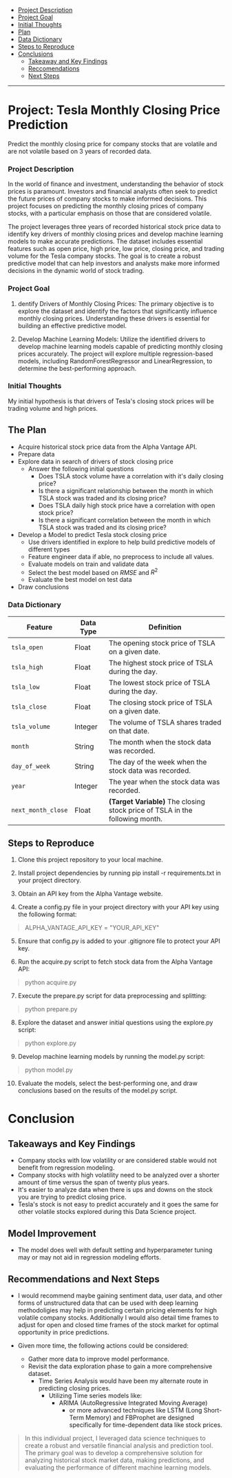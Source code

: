 <!--Created Anchor links to navigate read me better-->

- [Project Description](#project-description)
- [Project Goal](#project-goal)
- [Initial Thoughts](#initial-thoughts)
- [Plan](#the-plan)
- [Data Dictionary](#data-dictionary)
- [Steps to Reproduce](#steps-to-reproduce) 
- [Conclusions](#conclusions)
	- [Takeaway and Key Findings](#takeaways-and-key-findings)
	- [Reccomendations](#recommendations)
	- [Next Steps](#next-steps)

----------------------------------

# **Project: Tesla Monthly Closing Price Prediction**


Predict the monthly closing price for company stocks that are volatile and are not volatile based on 3 years of recorded data.

### Project Description

In the world of finance and investment, understanding the behavior of stock prices is paramount. Investors and financial analysts often seek to predict the future prices of company stocks to make informed decisions. This project focuses on predicting the monthly closing prices of company stocks, with a particular emphasis on those that are considered volatile.

The project leverages three years of recorded historical stock price data to identify key drivers of monthly closing prices and develop machine learning models to make accurate predictions. The dataset includes essential features such as open price, high price, low price, closing price, and trading volume for the Tesla company stocks. The goal is to create a robust predictive model that can help investors and analysts make more informed decisions in the dynamic world of stock trading.

### Project Goal

1. dentify Drivers of Monthly Closing Prices: The primary objective is to explore the dataset and identify the factors that significantly influence monthly closing prices. Understanding these drivers is essential for building an effective predictive model.

2. Develop Machine Learning Models: Utilize the identified drivers to develop machine learning models capable of predicting monthly closing prices accurately. The project will explore multiple regression-based models, including RandomForestRegressor and LinearRegression, to determine the best-performing approach.

### Initial Thoughts

My initial hypothesis is that drivers of Tesla's closing stock prices will be trading volume and high prices.

## The Plan

* Acquire historical stock price data from the Alpha Vantage API.
* Prepare data
* Explore data in search of drivers of stock closing price
  * Answer the following initial questions
	* Does TSLA stock volume have a correlation with it's daily closing price? 
  	* Is there a significant relationship between the month in which TSLA stock was traded and its closing price?
 	 * Does TSLA daily high stock price have a correlation with open stock price?  
 	 * Is there a significant correlation between the month in which TSLA stock was traded and its closing price?
* Develop a Model to predict Tesla stock closing price
  * Use drivers identified in explore to help build predictive models of different types
  * Feature engineer data if able, no preprocess to include all values.
  * Evaluate models on train and validate data
  * Select the best model based on $RMSE$ and $R^2$
  * Evaluate the best model on test data
* Draw conclusions

### Data Dictionary

| **Feature**        | **Data Type** | **Definition**                                       |
|--------------------|---------------|-----------------------------------------------------|
| `tsla_open`        | Float         | The opening stock price of TSLA on a given date.    |
| `tsla_high`        | Float         | The highest stock price of TSLA during the day.    |
| `tsla_low`         | Float         | The lowest stock price of TSLA during the day.     |
| `tsla_close`       | Float         | The closing stock price of TSLA on a given date.    |
| `tsla_volume`      | Integer       | The volume of TSLA shares traded on that date.     |
| `month`            | String        | The month when the stock data was recorded.         |
| `day_of_week`      | String        | The day of the week when the stock data was recorded.|
| `year`             | Integer       | The year when the stock data was recorded.         |
| `next_month_close` | Float         | **(Target Variable)** The closing stock price of TSLA in the following month.|


## Steps to Reproduce

1. Clone this project repository to your local machine.

2. Install project dependencies by running pip install -r requirements.txt in your project directory.

3. Obtain an API key from the Alpha Vantage website.

4. Create a config.py file in your project directory with your API key using the following format:

> ALPHA_VANTAGE_API_KEY = "YOUR_API_KEY"
 
5. Ensure that config.py is added to your .gitignore file to protect your API key.

6. Run the acquire.py script to fetch stock data from the Alpha Vantage API:

> python acquire.py

7. Execute the prepare.py script for data preprocessing and splitting:

> python prepare.py

8. Explore the dataset and answer initial questions using the explore.py script:

> python explore.py

9. Develop machine learning models by running the model.py script:

> python model.py

10. Evaluate the models, select the best-performing one, and draw conclusions based on the results of the model.py script.


# Conclusion

## Takeaways and Key Findings

- Company stocks with low volatility or are considered stable would not benefit from regression modeling.
- Company stocks with high volatility need to be analyzed over a shorter amount of time versus the span of twenty plus years.
- It's easier to analyze data when there is ups and downs on the stock you are trying to predict closing price.
- Tesla's stock is not easy to predict accurately and it goes the same for other volatile stocks explored during this Data Science project.


## Model Improvement
- The model does well with default setting and hyperparameter tuning may or may not aid in regression modeling efforts.

## Recommendations and Next Steps

- I would recommend maybe gaining sentiment data, user data, and other forms of unstructured data that can be used with deep learning methodoligies may help in predicting certain pricing elements for high volatile company stocks. Additionally I would also detail time frames to adjust for open and closed time frames of the stock market for optimal opportunity in price predictions.

- Given more time, the following actions could be considered:
  - Gather more data to improve model performance.
  - Revisit the data exploration phase to gain a more comprehensive dataset.
    - Time Series Analysis would have been my alternate route in predicting closing prices.
      - Utilizing Time series models like:
        - ARIMA (AutoRegressive Integrated Moving Average)
          - or more advanced techniques like LSTM (Long Short-Term Memory) and FBProphet are designed specifically for time-dependent data like stock prices.


>  In this individual project, I leveraged data science techniques to create a robust and versatile financial analysis and prediction tool. The primary goal was to develop a comprehensive solution for analyzing historical stock market data, making predictions, and evaluating the performance of different machine learning models.
